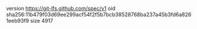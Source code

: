 version https://git-lfs.github.com/spec/v1
oid sha256:11b479f03d69ee299acf54f2f5b7bcb38528768ba237a45b3fd6a8261eeb93f9
size 4917
